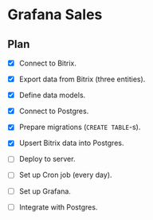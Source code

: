 # Grafana Sales

## Plan

- [x] Connect to Bitrix.
- [x] Export data from Bitrix (three entities).
- [x] Define data models.

- [x] Connect to Postgres.
- [x] Prepare migrations (`CREATE TABLE`-s).
- [x] Upsert Bitrix data into Postgres.

- [ ] Deploy to server.
- [ ] Set up Cron job (every day).

- [ ] Set up Grafana.
- [ ] Integrate with Postgres.